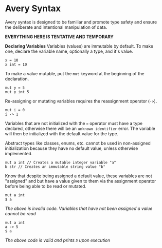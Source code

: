 # Avery Syntax
Avery syntax is designed to be familiar and promote type safety and ensure the deliberate and intentional manipulation of data.

**EVERYTHING HERE IS TENTATIVE AND TEMPORARY**

**Declaring Variables**
Variables (values) are immutable by default. To make one, declare the variable name, optionally a type, and it's value.
```
x = 10
x int = 10
```

To make a value mutable, put the `mut` keyword at the beginning of the declaration.
```
mut y = 5
mut y int 5
```

Re-assigning or mutating variables requires the reassignment operator (`->`).
```
mut i = 0
i -> 1
```

Variables that are not initialized with the `=` operator must have a type declared, otherwise there will be an `unknown identifier` error. The variable will then be initialized with the default value for the type.

Abstract types like classes, enums, etc. cannot be used in non-assigned initialization because they have no default value, unless otherwise implemented.
```
mut a int // Creates a mutable integer variable "a"
b str // Creates an immutable string value "b"
```

Know that despite being assigned a default value, these variables are not "assigned" and but have a value given to them via the assignment operator before being able to be read or mutated.
```
mut a int
$ a
```
*The above is invalid code. Variables that have not been assigned a value cannot be read*

```
mut a int
a -> 5
$ a
```
*The above code is valid and prints `5` upon execution*

